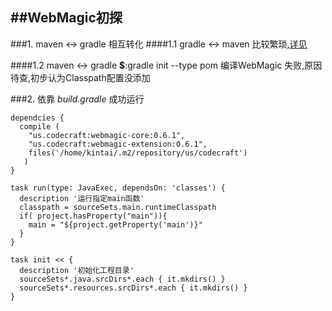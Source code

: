 ##WebMagic初探
---

###1. maven <-> gradle 相互转化
####1.1 gradle <-> maven
比较繁琐,[详见](http://www.cnblogs.com/yjmyzz/p/gradle-to-maven.html)

####1.2 maven <-> gradle
__$__:gradle init --type pom
编译WebMagic 失败,原因待查,初步认为Classpath配置没添加

###2. 依靠 *build.gradle* 成功运行
```
dependcies {
  compile (
    "us.codecraft:webmagic-core:0.6.1",
    "us.codecraft:webmagic-extension:0.6.1",
    files('/home/kintai/.m2/repository/us/codecraft')
   )
}

task run(type: JavaExec, dependsOn: 'classes') {
  description '运行指定main函数'
  classpath = sourceSets.main.runtimeClasspath
  if( project.hasProperty("main")){
    main = "${project.getProperty('main')}"
  }
}

task init << {
  description '初始化工程目录'
  sourceSets*.java.srcDirs*.each { it.mkdirs() }
  sourceSets*.resources.srcDirs*.each { it.mkdirs() }
}
```
